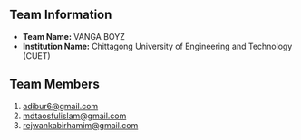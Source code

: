 ## Team Information

- **Team Name:** VANGA BOYZ
- **Institution Name:** Chittagong University of Engineering and Technology (CUET)

## Team Members

1. [adibur6@gmail.com](mailto:adibur6@gmail.com)
2. [mdtaosfulislam@gmail.com](mailto:mdtaosfulislam@gmail.com)
3. [rejwankabirhamim@gmail.com](mailto:rejwankabirhamim@gmail.com)

